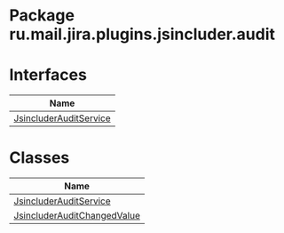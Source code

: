 Package ru.mail.jira.plugins.jsincluder.audit
=============================================
Interfaces
==========
| Name                                                |
| --------------------------------------------------- |
| [JsincluderAuditService](JsincluderAuditService.md) |

Classes
=======
| Name                                                          |
| ------------------------------------------------------------- |
| [JsincluderAuditService](JsincluderAuditService.md)           |
| [JsincluderAuditChangedValue](JsincluderAuditChangedValue.md) |

